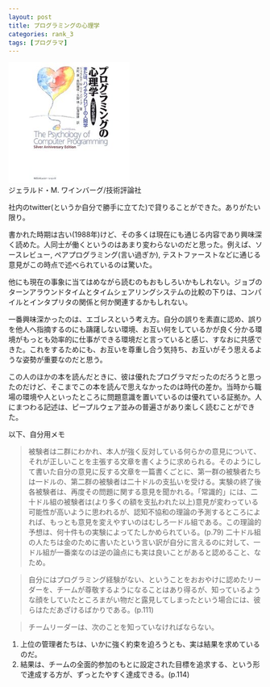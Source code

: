 ```yaml
---
layout: post
title: プログラミングの心理学
categories: rank_3
tags: [プログラマ]
---
```



<div class="book"><div class="book_image"><a href="http://www.amazon.co.jp/dp/4844323040"><img src="/images/psychology_of_computer_programming.jpg"></img></a></div><div class="book_info">ジェラルド・M. ワインバーグ/技術評論社</div><div class="clear"></div></div>

社内のtwitter(というか自分で勝手に立てた)で貸りることができた。ありがたい限り。 

書かれた時期は古い(1988年)けど、その多くは現在にも通じる内容であり興味深く読めた。人同士が働くというのはあまり変わらないのだと思った。例えば、ソースレビュー, ペアプログラミング(言い過ぎか), テストファーストなどに通じる意見がこの時点で述べられているのは驚いた。 

他にも現在の事象に当てはめながら読むのもおもしろいかもしれない。ジョブのターンアラウンドタイムとタイムシェアリングシステムの比較の下りは、コンパイルとインタプリタの関係と何か関連するかもしれない。 

一番興味深かったのは、エゴレスという考え方。自分の誤りを素直に認め、誤りを他人へ指摘するのにも躊躇しない環境、お互い何をしているかが良く分かる環境がもっとも効率的に仕事ができる環境だと言っていると感じ、すなおに共感できた。これをするためにも、お互いを尊重し合う気持ち、お互いがそう思えるような姿勢が重要なのだと思う。 

この人のほかの本を読んだときに、彼は優れたプログラマだったのだろうと思ったのだけど、そこまでこの本を読んで思えなかったのは時代の差か。当時から職場の環境や人といったところに問題意識を置いているのは優れている証拠か。人にまつわる記述は、ピープルウェア並みの普遍さがあり楽しく読むことができた。 

以下、自分用メモ

> 被験者は二群にわかれ、本人が強く反対している何らかの意見について、それが正しいことを主張する文章を書くように求められる。そのようにして書いた自分の意見に反する文章を一篇書くごとに、第一群の被験者たちは一ドルの、第二群の被験者は二十ドルの支払いを受ける。実験の終了後各被験者は、再度その問題に関する意見を聞かれる。「常識的」には、二十ドル組の被験者は(より多くの額を支払われた以上)意見が変わっている可能性が高いように思われるが、認知不協和の理論の予測するところによれば、もっとも意見を変えやすいのはむしろ一ドル組である。この理論的予想は、何十件もの実験によってたしかめられている。(p.79) 二十ドル組の人たちは金のために書いたという言い訳が自分に言えるのに対して、一ドル組が一番楽なのは逆の論点にも実は良いことがあると認めること、なため。 

> 自分にはプログラミング経験がない、ということをおおやけに認めたリーダーを、チームが尊敬するようになることはあり得るが、知っているような顔をしていたところまがい物だと露見してしまったという場合には、彼らはただあざけるばかりである。(p.111) 

> チームリーダーは、次のことを知っていなければならない。 
1. 上位の管理者たちは、いかに強く約束を迫ろうとも、実は結果を求めているのだ。 
2. 結果は、チームの全面的参加のもとに設定された目標を追求する、という形で達成する方が、ずっとたやすく達成できる。(p.114)
